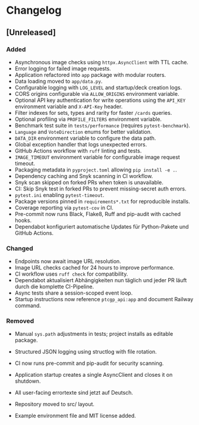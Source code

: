 # Changelog

## [Unreleased]
### Added
- Asynchronous image checks using `httpx.AsyncClient` with TTL cache.
- Error logging for failed image requests.
- Application refactored into `app` package with modular routers.
- Data loading moved to `app/data.py`.
- Configurable logging with `LOG_LEVEL` and startup/deck creation logs.
- CORS origins configurable via `ALLOW_ORIGINS` environment variable.
- Optional API key authentication for write operations using the `API_KEY`
  environment variable and `X-API-Key` header.
- Filter indexes for sets, types and rarity for faster `/cards` queries.
- Optional profiling via `PROFILE_FILTERS` environment variable.
- Benchmark test suite in `tests/performance` (requires `pytest-benchmark`).
- `Language` and `VoteDirection` enums for better validation.
- `DATA_DIR` environment variable to configure the data path.
- Global exception handler that logs unexpected errors.
- GitHub Actions workflow with `ruff` linting and tests.
- `IMAGE_TIMEOUT` environment variable for configurable image request timeout.
- Packaging metadata in `pyproject.toml` allowing `pip install -e .`.
- Dependency caching and Snyk scanning in CI workflow.
- Snyk scan skipped on forked PRs when token is unavailable.
- CI: Skip Snyk test in forked PRs to prevent missing-secret auth errors.
- `pytest.ini` enabling `pytest-timeout`.
- Package versions pinned in `requirements*.txt` for reproducible installs.
- Coverage reporting via `pytest-cov` in CI.
- Pre-commit now runs Black, Flake8, Ruff and pip-audit with cached hooks.
- Dependabot konfiguriert automatische Updates für Python-Pakete und
  GitHub Actions.

### Changed
- Endpoints now await image URL resolution.
- Image URL checks cached for 24 hours to improve performance.
- CI workflow uses `ruff check` for compatibility.
- Dependabot aktualisiert Abhängigkeiten nun täglich und jeder PR läuft durch die komplette CI-Pipeline.
- Async tests share a session-scoped event loop.
- Startup instructions now reference `ptcgp_api:app` and document Railway command.

### Removed
- Manual `sys.path` adjustments in tests; project installs as editable package.

- Structured JSON logging using structlog with file rotation.
- CI now runs pre-commit and pip-audit for security scanning.
- Application startup creates a single AsyncClient and closes it on shutdown.
- All user-facing errortexte sind jetzt auf Deutsch.
- Repository moved to src/ layout.
- Example environment file and MIT license added.
